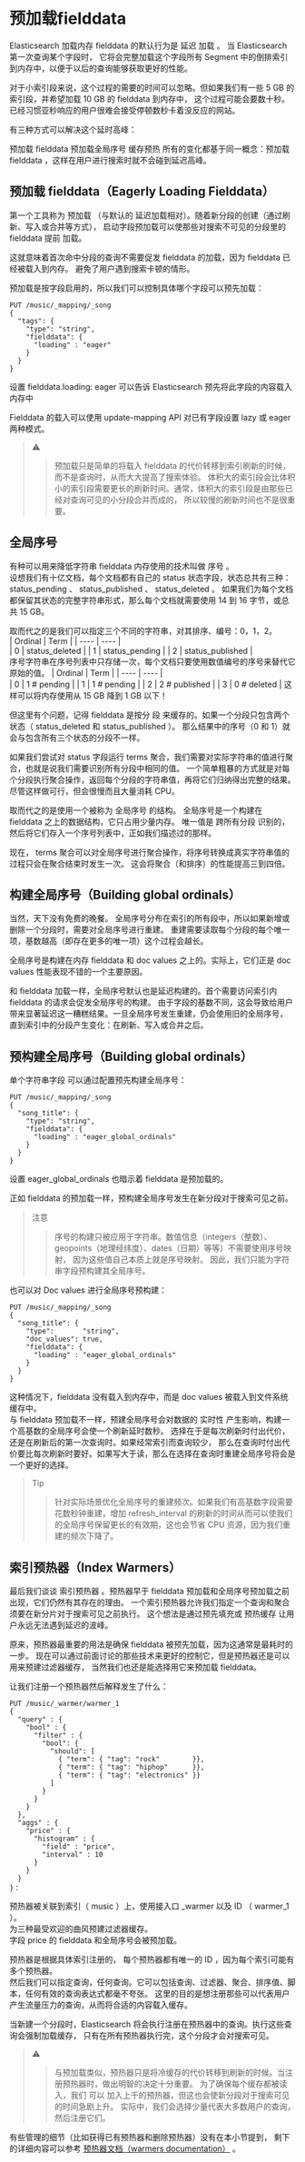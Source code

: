 # 预加载fielddata    
Elasticsearch 加载内存 fielddata 的默认行为是 延迟 加载 。 当 Elasticsearch 第一次查询某个字段时，
它将会完整加载这个字段所有 Segment 中的倒排索引到内存中，以便于以后的查询能够获取更好的性能。

对于小索引段来说，这个过程的需要的时间可以忽略。但如果我们有一些 5 GB 的索引段，并希望加载 10 GB 的 fielddata 到内存中，
这个过程可能会要数十秒。 已经习惯亚秒响应的用户很难会接受停顿数秒卡着没反应的网站。

有三种方式可以解决这个延时高峰：

预加载 fielddata
预加载全局序号
缓存预热
所有的变化都基于同一概念：预加载 fielddata ，这样在用户进行搜索时就不会碰到延迟高峰。   
## 预加载 fielddata（Eagerly Loading Fielddata）    
第一个工具称为 预加载 （与默认的 延迟加载相对）。随着新分段的创建（通过刷新、写入或合并等方式）， 
启动字段预加载可以使那些对搜索不可见的分段里的 fielddata 提前 加载。

这就意味着首次命中分段的查询不需要促发 fielddata 的加载，因为 fielddata 已经被载入到内存。
避免了用户遇到搜索卡顿的情形。

预加载是按字段启用的，所以我们可以控制具体哪个字段可以预先加载：   
```
PUT /music/_mapping/_song
{
  "tags": {
    "type": "string",
    "fielddata": {
      "loading" : "eager" 
    }
  }
}

```   
设置 fielddata.loading: eager 可以告诉 Elasticsearch 预先将此字段的内容载入内存中    

Fielddata 的载入可以使用 update-mapping API 对已有字段设置 lazy 或 eager 两种模式。   
> ⚠️  
>> 预加载只是简单的将载入 fielddata 的代价转移到索引刷新的时候，而不是查询时，从而大大提高了搜索体验。
>> 体积大的索引段会比体积小的索引段需要更长的刷新时间。通常，体积大的索引段是由那些已经对查询可见的小分段合并而成的，
>> 所以较慢的刷新时间也不是很重要。    
## 全局序号   
有种可以用来降低字符串 fielddata 内存使用的技术叫做 序号 。   
设想我们有十亿文档，每个文档都有自己的 status 状态字段，状态总共有三种： 
status_pending 、 status_published 、 status_deleted 。
如果我们为每个文档都保留其状态的完整字符串形式，那么每个文档就需要使用 14 到 16 字节，或总共 15 GB。   

取而代之的是我们可以指定三个不同的字符串，对其排序、编号：0，1，2。    
|  Ordinal   | Term  |
|  ----  | ----  |  
| 0    |   status_deleted  | 
| 1      |   status_pending  | 
| 2     |    status_published  |  
序号字符串在序号列表中只存储一次，每个文档只要使用数值编号的序号来替代它原始的值。
|  Ordinal   | Term  |
|  ----  | ----  |  
| 0    |   1  # pending  | 
| 1      |   1  # pending  | 
| 2     |    2  # published  |
| 3     |    0  # deleted  |
这样可以将内存使用从 15 GB 降到 1 GB 以下！

但这里有个问题，记得 fielddata 是按分 段 来缓存的。如果一个分段只包含两个状态（ status_deleted 和 status_published ）。
那么结果中的序号（0 和 1）就会与包含所有三个状态的分段不一样。

如果我们尝试对 status 字段运行 terms 聚合，我们需要对实际字符串的值进行聚合，也就是说我们需要识别所有分段中相同的值。
一个简单粗暴的方式就是对每个分段执行聚合操作，返回每个分段的字符串值，再将它们归纳得出完整的结果。 
尽管这样做可行，但会很慢而且大量消耗 CPU。

取而代之的是使用一个被称为 全局序号 的结构。 全局序号是一个构建在 fielddata 之上的数据结构，它只占用少量内存。
唯一值是 跨所有分段 识别的，然后将它们存入一个序号列表中，正如我们描述过的那样。

现在， terms 聚合可以对全局序号进行聚合操作，将序号转换成真实字符串值的过程只会在聚合结束时发生一次。
这会将聚合（和排序）的性能提高三到四倍。

## 构建全局序号（Building global ordinals）
当然，天下没有免费的晚餐。 全局序号分布在索引的所有段中，所以如果新增或删除一个分段时，需要对全局序号进行重建。 
重建需要读取每个分段的每个唯一项，基数越高（即存在更多的唯一项）这个过程会越长。

全局序号是构建在内存 fielddata 和 doc values 之上的。实际上，它们正是 doc values 性能表现不错的一个主要原因。

和 fielddata 加载一样，全局序号默认也是延迟构建的。首个需要访问索引内 fielddata 的请求会促发全局序号的构建。
由于字段的基数不同，这会导致给用户带来显著延迟这一糟糕结果。一旦全局序号发生重建，仍会使用旧的全局序号，
直到索引中的分段产生变化：在刷新、写入或合并之后。   

## 预构建全局序号（Building global ordinals）   
单个字符串字段 可以通过配置预先构建全局序号：   
```
PUT /music/_mapping/_song
{
  "song_title": {
    "type": "string",
    "fielddata": {
      "loading" : "eager_global_ordinals" 
    }
  }
}
```    
设置 eager_global_ordinals 也暗示着 fielddata 是预加载的。     

正如 fielddata 的预加载一样，预构建全局序号发生在新分段对于搜索可见之前。    

> 注意  
>> 序号的构建只被应用于字符串。数值信息（integers（整数）、geopoints（地理经纬度）、dates（日期）等等）不需要使用序号映射，
>> 因为这些值自己本质上就是序号映射。
   因此，我们只能为字符串字段预构建其全局序号。
   
也可以对 Doc values 进行全局序号预构建：   
```
PUT /music/_mapping/_song
{
  "song_title": {
    "type":       "string",
    "doc_values": true,
    "fielddata": {
      "loading" : "eager_global_ordinals" 
    }
  }
}
```    
这种情况下，fielddata 没有载入到内存中，而是 doc values 被载入到文件系统缓存中。    
与 fielddata 预加载不一样，预建全局序号会对数据的 实时性 产生影响，构建一个高基数的全局序号会使一个刷新延时数秒。 
选择在于是每次刷新时付出代价，还是在刷新后的第一次查询时。如果经常索引而查询较少，
那么在查询时付出代价要比每次刷新时要好。如果写大于读，那么在选择在查询时重建全局序号将会是一个更好的选择。    
> Tip  
>> 针对实际场景优化全局序号的重建频次。如果我们有高基数字段需要花数秒钟重建，增加 refresh_interval 
>> 的刷新的时间从而可以使我们的全局序号保留更长的有效期，这也会节省 CPU 资源，因为我们重建的频次下降了。      
## 索引预热器（Index Warmers）    
最后我们谈谈 索引预热器 。预热器早于 fielddata 预加载和全局序号预加载之前出现，它们仍然有其存在的理由。
一个索引预热器允许我们指定一个查询和聚合须要在新分片对于搜索可见之前执行。 
这个想法是通过预先填充或 预热缓存 让用户永远无法遇到延迟的波峰。    

原来，预热器最重要的用法是确保 fielddata 被预先加载，因为这通常是最耗时的一步。
现在可以通过前面讨论的那些技术来更好的控制它，但是预热器还是可以用来预建过滤器缓存，
当然我们也还是能选择用它来预加载 fielddata。     

让我们注册一个预热器然后解释发生了什么：     
```
PUT /music/_warmer/warmer_1 
{
  "query" : {
    "bool" : {
      "filter" : {
        "bool": {
          "should": [ 
            { "term": { "tag": "rock"        }},
            { "term": { "tag": "hiphop"      }},
            { "term": { "tag": "electronics" }}
          ]
        }
      }
    }
  },
  "aggs" : {
    "price" : {
      "histogram" : {
        "field" : "price", 
        "interval" : 10
      }
    }
  }
}：
```   
预热器被关联到索引（ music ）上，使用接入口 _warmer 以及 ID （ warmer_1 ）。     
为三种最受欢迎的曲风预建过滤器缓存。   
字段 price 的 fielddata 和全局序号会被预加载。      

预热器是根据具体索引注册的， 每个预热器都有唯一的 ID ，因为每个索引可能有多个预热器。   
然后我们可以指定查询，任何查询。它可以包括查询、过滤器、聚合、排序值、脚本，任何有效的查询表达式都毫不夸张。 
这里的目的是想注册那些可以代表用户产生流量压力的查询，从而将合适的内容载入缓存。    

当新建一个分段时，Elasticsearch 将会执行注册在预热器中的查询。执行这些查询会强制加载缓存，
只有在所有预热器执行完，这个分段才会对搜索可见。     

> ⚠️  
>> 与预加载类似，预热器只是将冷缓存的代价转移到刷新的时候。当注册预热器时，做出明智的决定十分重要。 
>> 为了确保每个缓存都被读入，我们 可以 加入上千的预热器，但这也会使新分段对于搜索可见的时间急剧上升。
>> 实际中，我们会选择少量代表大多数用户的查询，然后注册它们。   

有些管理的细节（比如获得已有预热器和删除预热器）没有在本小节提到，
剩下的详细内容可以参考 [预热器文档（warmers documentation）](https://www.elastic.co/guide/en/elasticsearch/reference/5.6/indices-warmers.html) 。